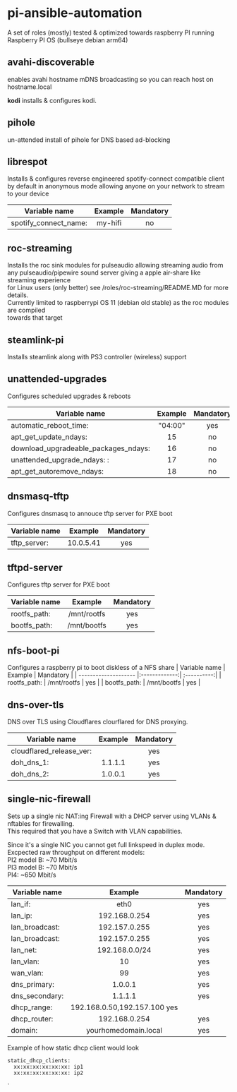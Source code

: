 # pi-ansible-automation
A set of roles (mostly) tested &amp; optimized towards raspberry PI running Raspberry PI OS (bullseye debian arm64)  

## avahi-discoverable
enables avahi hostname mDNS broadcasting so you can reach host on hostname.local  


**kodi**
installs & configures kodi. 

## pihole
un-attended install of pihole for DNS based ad-blocking 
 
## librespot
Installs & configures reverse engineered spotify-connect compatible client
by default in anonymous mode allowing anyone on your network to stream to your device
  

| Variable name        | Example       | Mandatory  |
| -------------------- |:-------------:| :----------:|
| spotify_connect_name:| my-hifi       | no |


## roc-streaming
Installs the roc sink modules for pulseaudio allowing streaming audio from
any pulseaudio/pipewire sound server giving a apple air-share like streaming experience  
for Linux users (only better) see /roles/roc-streaming/README.MD for more details.  
Currently limited to raspberrypi OS 11 (debian old stable) as the roc modules are compiled  
towards that target  
 
## steamlink-pi
Installs steamlink along with PS3 controller (wireless) support  
 
## unattended-upgrades
Configures scheduled upgrades & reboots  
 
| Variable name        | Example       | Mandatory   |
| -------------------- |:-------------:| :----------:|
| automatic_reboot_time:| "04:00"      | yes         |
| apt_get_update_ndays:| 15            | no          |
| download_upgradeable_packages_ndays:| 16 | no      |
| unattended_upgrade_ndays:  :| 17     | no          |
| apt_get_autoremove_ndays: | 18       | no          |


## dnsmasq-tftp
Configures dnsmasq to annouce tftp server for PXE boot  
 
| Variable name        | Example       | Mandatory   |
| -------------------- |:-------------:| :----------:|
| tftp_server:         | 10.0.5.41     | yes         |


## tftpd-server
Configures tftp server for PXE boot

| Variable name        | Example       | Mandatory   |
| -------------------- |:-------------:| :----------:|
| rootfs_path:        | /mnt/rootfs     | yes        |
| bootfs_path:        | /mnt/bootfs     | yes        |


## nfs-boot-pi
Configures a raspberry pi to boot diskless of a NFS share
| Variable name        | Example       | Mandatory   |
| -------------------- |:-------------:| :----------:|
| rootfs_path:        | /mnt/rootfs     | yes        |
| bootfs_path:        | /mnt/bootfs     | yes        |

## dns-over-tls
DNS over TLS using Cloudflares clourflared for DNS proxying.

| Variable name            | Example       | Mandatory   |
| ------------------------ |:-------------:| :----------:|
| cloudflared_release_ver: |               | yes         |
| doh_dns_1:               | 1.1.1.1       | yes         |
| doh_dns_2:               | 1.0.0.1       | yes         |

## single-nic-firewall
Sets up a single nic NAT:ing Firewall with a DHCP server using VLANs & nftables for firewalling.   
This required that you have a Switch with VLAN capabilities.  

Since it's a single NIC you cannot get full linkspeed in duplex mode.
Excpected raw throughput on different models:   
PI2 model B: ~70 Mbit/s  
PI3 model B: ~70 Mbit/s  
PI4: ~650 Mbit/s 
  
| Variable name            | Example       | Mandatory   |
| ------------------------ |:-------------:| :----------:|
| lan_if:                  | eth0          | yes         |
| lan_ip:                  | 192.168.0.254 | yes         |
| lan_broadcast:           | 192.157.0.255 | yes         |
| lan_broadcast:           | 192.157.0.255 | yes         |
| lan_net:                 | 192.168.0.0/24| yes         |
| lan_vlan:                | 10            | yes         |
| wan_vlan:                | 99            | yes         |
| dns_primary:             | 1.0.0.1       | yes         |
| dns_secondary:           | 1.1.1.1       | yes         |
| dhcp_range:  |   192.168.0.50,192.157.100 yes          |
| dhcp_router:             | 192.168.0.254 | yes         |
| domain:                  | yourhomedomain.local| yes   |

 Example of how static dhcp client would look 
```
static_dhcp_clients:  
  xx:xx:xx:xx:xx:xx: ip1  
  xx:xx:xx:xx:xx:xx: ip2 
```
`
